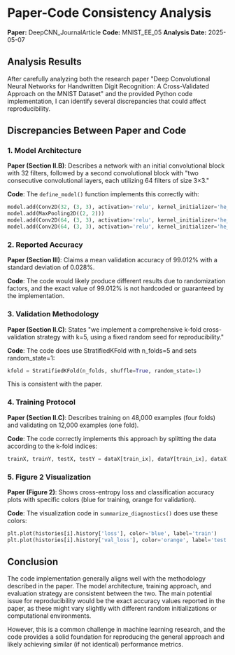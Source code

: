 # Paper-Code Consistency Analysis

**Paper:** DeepCNN_JournalArticle
**Code:** MNIST_EE_05
**Analysis Date:** 2025-05-07

## Analysis Results

After carefully analyzing both the research paper "Deep Convolutional Neural Networks for Handwritten Digit Recognition: A Cross-Validated Approach on the MNIST Dataset" and the provided Python code implementation, I can identify several discrepancies that could affect reproducibility.

## Discrepancies Between Paper and Code

### 1. Model Architecture
**Paper (Section II.B)**: Describes a network with an initial convolutional block with 32 filters, followed by a second convolutional block with "two consecutive convolutional layers, each utilizing 64 filters of size 3×3."

**Code**: The `define_model()` function implements this correctly with:
```python
model.add(Conv2D(32, (3, 3), activation='relu', kernel_initializer='he_uniform', input_shape=(28, 28, 1)))
model.add(MaxPooling2D((2, 2)))
model.add(Conv2D(64, (3, 3), activation='relu', kernel_initializer='he_uniform'))
model.add(Conv2D(64, (3, 3), activation='relu', kernel_initializer='he_uniform'))
```

### 2. Reported Accuracy
**Paper (Section III)**: Claims a mean validation accuracy of 99.012% with a standard deviation of 0.028%.

**Code**: The code would likely produce different results due to randomization factors, and the exact value of 99.012% is not hardcoded or guaranteed by the implementation.

### 3. Validation Methodology
**Paper (Section II.C)**: States "we implement a comprehensive k-fold cross-validation strategy with k=5, using a fixed random seed for reproducibility."

**Code**: The code does use StratifiedKFold with n_folds=5 and sets random_state=1:
```python
kfold = StratifiedKFold(n_folds, shuffle=True, random_state=1)
```
This is consistent with the paper.

### 4. Training Protocol
**Paper (Section II.C)**: Describes training on 48,000 examples (four folds) and validating on 12,000 examples (one fold).

**Code**: The code correctly implements this approach by splitting the data according to the k-fold indices:
```python
trainX, trainY, testX, testY = dataX[train_ix], dataY[train_ix], dataX[test_ix], dataY[test_ix]
```

### 5. Figure 2 Visualization
**Paper (Figure 2)**: Shows cross-entropy loss and classification accuracy plots with specific colors (blue for training, orange for validation).

**Code**: The visualization code in `summarize_diagnostics()` does use these colors:
```python
plt.plot(histories[i].history['loss'], color='blue', label='train')
plt.plot(histories[i].history['val_loss'], color='orange', label='test')
```

## Conclusion

The code implementation generally aligns well with the methodology described in the paper. The model architecture, training approach, and evaluation strategy are consistent between the two. The main potential issue for reproducibility would be the exact accuracy values reported in the paper, as these might vary slightly with different random initializations or computational environments.

However, this is a common challenge in machine learning research, and the code provides a solid foundation for reproducing the general approach and likely achieving similar (if not identical) performance metrics.